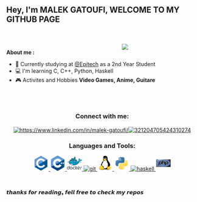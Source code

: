 <h2>Hey, I'm MALEK GATOUFI, WELCOME TO MY GITHUB PAGE</h2>
</br>
</br>
<img align='right' src="https://c.tenor.com/OjoZsi_BsCwAAAAd/racconrolling.gif" width="200">

**About me :**

- 🎫 Currently studying at [@Epitech](https://www.epitech.eu/) as a 2nd Year Student
- 💻 I'm learning C, C++, Python, Haskell
- 🎮 Activites and Hobbies **Video Games, Anime, Guitare**


</br>
</br>

<h3 align="center">Connect with me:</h3>
<p align="center">
<a href="https://linkedin.com/in/malek-gatoufi/" target="blank"><img align="center" src="https://cdn.jsdelivr.net/npm/simple-icons@3.0.1/icons/linkedin.svg" alt="https://www.linkedin.com/in/malek-gatoufi/" height="30" width="40" /></a><a href="https://discord.gg/users/541946621412245544" target="blank"><img align="center" src="https://raw.githubusercontent.com/rahuldkjain/github-profile-readme-generator/master/src/images/icons/Social/discord.svg" alt="321204705424310274" height="30" width="40" /></a>

</p>
<h3 align="center">Languages and Tools:</h3>
<p align="center"> <a href="https://www.cprogramming.com/" target="_blank"> <img src="https://raw.githubusercontent.com/devicons/devicon/master/icons/c/c-original.svg" alt="c" width="40" height="40"/> </a> <a href="https://www.w3schools.com/cpp/" target="_blank" rel="noreferrer"> <img src="https://raw.githubusercontent.com/devicons/devicon/master/icons/cplusplus/cplusplus-original.svg" alt="cplusplus" width="40" height="40"/> </a> <a href="https://www.docker.com/" target="_blank"> <img src="https://raw.githubusercontent.com/devicons/devicon/master/icons/docker/docker-original-wordmark.svg" alt="docker" width="40" height="40"/> </a> <a href="https://git-scm.com/" target="_blank"> <img src="https://www.vectorlogo.zone/logos/git-scm/git-scm-icon.svg" alt="git" width="40" height="40"/> </a> <a href="https://www.linux.org/" target="_blank"> <img src="https://raw.githubusercontent.com/devicons/devicon/master/icons/linux/linux-original.svg" alt="linux" width="40" height="40"/> </a> <a href="https://www.python.org" target="_blank"> <img src="https://raw.githubusercontent.com/devicons/devicon/master/icons/python/python-original.svg" alt="python" width="40" height="40"/> </a> <a href="https://www.haskell.org/" target="_blank" rel="noreferrer"> <img src="https://upload.wikimedia.org/wikipedia/commons/1/1c/Haskell-Logo.svg" alt="haskell" width="40" height="40"/> </a> <a href="https://www.php.net" target="_blank" rel="noreferrer"> <img src="https://raw.githubusercontent.com/devicons/devicon/master/icons/php/php-original.svg" alt="php" width="40" height="40"/> </a> </p>

  <br>
  <p>𝙩𝙝𝙖𝙣𝙠𝙨 𝙛𝙤𝙧 𝙧𝙚𝙖𝙙𝙞𝙣𝙜❟ 𝙛𝙚𝙡𝙡 𝙛𝙧𝙚𝙚 𝙩𝙤 𝙘𝙝𝙚𝙘𝙠 𝙢𝙮 𝙧𝙚𝙥𝙤𝙨</p>
</div>

